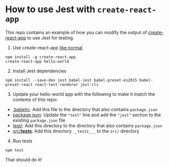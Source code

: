 # How to use Jest with `create-react-app`

This repo contains an example of how you can modify the output of [create-react-app](https://facebook.github.io/react/blog/2016/07/22/create-apps-with-no-configuration.html) to use Jest for testing.

1. Use create-react-app [like normal](https://facebook.github.io/react/blog/2016/07/22/create-apps-with-no-configuration.html)
```
npm install -g create-react-app
create-react-app hello-world
```

2. Install Jest dependencies
```
npm install --save-dev jest babel-jest babel-preset-es2015 babel-preset-react react-test-renderer jest-cli
```

3. Update your hello-world app with the following to make it match the contents of this repo:

  - [.babelrc](.babelrc): Add this file to the directory that also contains `package.json`
  - [package.json](package.json): Update the `"test"` line and add the `"jest"` section to the existing `package.json` file
  - [test/](test/): Add this directory to the directory that also contains `package.json` 
  - [src/__tests__](src/__tests__): Add this directory `__tests___` to the `src/` directory

4. Run tests

```
npm test
```

That should do it!
